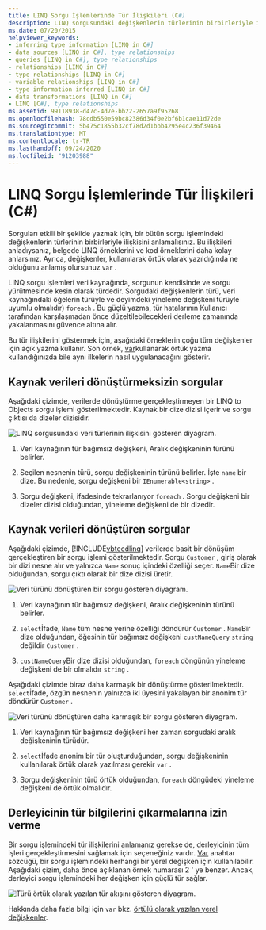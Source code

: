 ```yaml
---
title: LINQ Sorgu İşlemlerinde Tür İlişkileri (C#)
description: LINQ sorgusundaki değişkenlerin türlerinin birbirleriyle ilişkisini öğrenin. LINQ sorgu işlemleri veri kaynağında, sorguda ve yürütmede kesin olarak yazılır.
ms.date: 07/20/2015
helpviewer_keywords:
- inferring type information [LINQ in C#]
- data sources [LINQ in C#], type relationships
- queries [LINQ in C#], type relationships
- relationships [LINQ in C#]
- type relationships [LINQ in C#]
- variable relationships [LINQ in C#]
- type information inferred [LINQ in C#]
- data transformations [LINQ in C#]
- LINQ [C#], type relationships
ms.assetid: 99118938-d47c-4d7e-bb22-2657a9f95268
ms.openlocfilehash: 78cdb550e59bc82386d34f0e2bf6b1cae11d72de
ms.sourcegitcommit: 5b475c1855b32cf78d2d1bbb4295e4c236f39464
ms.translationtype: MT
ms.contentlocale: tr-TR
ms.lasthandoff: 09/24/2020
ms.locfileid: "91203988"
---
```

# <a name="type-relationships-in-linq-query-operations-c"></a>LINQ Sorgu İşlemlerinde Tür İlişkileri (C#)

Sorguları etkili bir şekilde yazmak için, bir bütün sorgu işlemindeki değişkenlerin türlerinin birbirleriyle ilişkisini anlamalısınız. Bu ilişkileri anladıysanız, belgede LINQ örneklerini ve kod örneklerini daha kolay anlarsınız. Ayrıca, değişkenler, kullanılarak örtük olarak yazıldığında ne olduğunu anlamış olursunuz `var` .  
  
 LINQ sorgu işlemleri veri kaynağında, sorgunun kendisinde ve sorgu yürütmesinde kesin olarak türdedir. Sorgudaki değişkenlerin türü, veri kaynağındaki öğelerin türüyle ve deyimdeki yineleme değişkeni türüyle uyumlu olmalıdır) `foreach` . Bu güçlü yazma, tür hatalarının Kullanıcı tarafından karşılaşmadan önce düzeltilebilecekleri derleme zamanında yakalanmasını güvence altına alır.  
  
 Bu tür ilişkilerini göstermek için, aşağıdaki örneklerin çoğu tüm değişkenler için açık yazma kullanır. Son örnek, [var](../../../language-reference/keywords/var.md)kullanarak örtük yazma kullandığınızda bile aynı ilkelerin nasıl uygulanacağını gösterir.  
  
## <a name="queries-that-do-not-transform-the-source-data"></a>Kaynak verileri dönüştürmeksizin sorgular  

 Aşağıdaki çizimde, verilerde dönüştürme gerçekleştirmeyen bir LINQ to Objects sorgu işlemi gösterilmektedir. Kaynak bir dize dizisi içerir ve sorgu çıktısı da dizeler dizisidir.  
  
 ![LINQ sorgusundaki veri türlerinin ilişkisini gösteren diyagram.](./media/type-relationships-in-linq-query-operations/linq-query-data-type-relation.png)  
  
1. Veri kaynağının tür bağımsız değişkeni, Aralık değişkeninin türünü belirler.  
  
2. Seçilen nesnenin türü, sorgu değişkeninin türünü belirler. İşte `name` bir dize. Bu nedenle, sorgu değişkeni bir `IEnumerable<string>` .  
  
3. Sorgu değişkeni, ifadesinde tekrarlanıyor `foreach` . Sorgu değişkeni bir dizeler dizisi olduğundan, yineleme değişkeni de bir dizedir.  
  
## <a name="queries-that-transform-the-source-data"></a>Kaynak verileri dönüştüren sorgular  

 Aşağıdaki çizimde, [!INCLUDE[vbtecdlinq](~/includes/vbtecdlinq-md.md)] verilerde basit bir dönüşüm gerçekleştiren bir sorgu işlemi gösterilmektedir. Sorgu `Customer` , giriş olarak bir dizi nesne alır ve yalnızca `Name` sonuç içindeki özelliği seçer. `Name`Bir dize olduğundan, sorgu çıktı olarak bir dize dizisi üretir.  
  
 ![Veri türünü dönüştüren bir sorgu gösteren diyagram.](./media/type-relationships-in-linq-query-operations/linq-query-transform-data-type.png)  
  
1. Veri kaynağının tür bağımsız değişkeni, Aralık değişkeninin türünü belirler.  
  
2. `select`İfade, `Name` tüm nesne yerine özelliği döndürür `Customer` . `Name`Bir dize olduğundan, öğesinin tür bağımsız değişkeni `custNameQuery` `string` değildir `Customer` .  
  
3. `custNameQuery`Bir dize dizisi olduğundan, `foreach` döngünün yineleme değişkeni de bir olmalıdır `string` .  
  
 Aşağıdaki çizimde biraz daha karmaşık bir dönüştürme gösterilmektedir. `select`İfade, özgün nesnenin yalnızca iki üyesini yakalayan bir anonim tür döndürür `Customer` .  
  
 ![Veri türünü dönüştüren daha karmaşık bir sorgu gösteren diyagram.](./media/type-relationships-in-linq-query-operations/linq-complex-query-transform-data-type.png)  
  
1. Veri kaynağının tür bağımsız değişkeni her zaman sorgudaki aralık değişkeninin türüdür.  
  
2. `select`İfade anonim bir tür oluşturduğundan, sorgu değişkeninin kullanılarak örtük olarak yazılması gerekir `var` .  
  
3. Sorgu değişkeninin türü örtük olduğundan, `foreach` döngüdeki yineleme değişkeni de örtük olmalıdır.  
  
## <a name="letting-the-compiler-infer-type-information"></a>Derleyicinin tür bilgilerini çıkarmalarına izin verme  

 Bir sorgu işlemindeki tür ilişkilerini anlamanız gerekse de, derleyicinin tüm işleri gerçekleştirmesini sağlamak için seçeneğiniz vardır. [Var](../../../language-reference/keywords/var.md) anahtar sözcüğü, bir sorgu işlemindeki herhangi bir yerel değişken için kullanılabilir. Aşağıdaki çizim, daha önce açıklanan örnek numarası 2 ' ye benzer. Ancak, derleyici sorgu işlemindeki her değişken için güçlü tür sağlar.  
  
 ![Türü örtük olarak yazılan tür akışını gösteren diyagram.](./media/type-relationships-in-linq-query-operations/linq-type-flow-implicit-typing.png)  
  
 Hakkında daha fazla bilgi için `var` bkz. [örtülü olarak yazılan yerel değişkenler](../../classes-and-structs/implicitly-typed-local-variables.md).  

